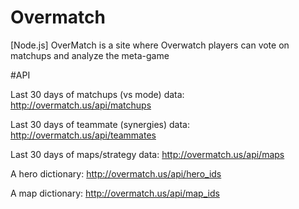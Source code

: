 # Overmatch
[Node.js] OverMatch is a site where Overwatch players can vote on matchups and analyze the meta-game


#API

Last 30 days of matchups (vs mode) data:
http://overmatch.us/api/matchups

Last 30 days of teammate (synergies) data:
http://overmatch.us/api/teammates

Last 30 days of maps/strategy data:
http://overmatch.us/api/maps

A hero dictionary:
http://overmatch.us/api/hero_ids

A map dictionary:
http://overmatch.us/api/map_ids
